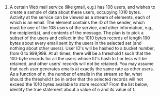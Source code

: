 1) A certain Web mail service (like gmail, e.g.) has 108 users, and wishes to create a sample of data about these users, occupying 1010 bytes. Activity at the service can be viewed as a stream of elements, each of which is an email. The element contains the ID of the sender, which must be one of the 108 users of the service, and other information, e.g., the recipient(s), and contents of the message. The plan is to pick a subset of the users and collect in the 1010 bytes records of length 100 bytes about every email sent by the users in the selected set (and nothing about other users).
User ID's will be hashed to a bucket number, from 0 to 999,999. At all times, there will be a threshold t such that the 100-byte records for all the users whose ID's hash to t or less will be retained, and other users' records will not be retained. You may assume that each user generates emails at exactly the same rate as other users. As a function of n, the number of emails in the stream so far, what should the threshold t be in order that the selected records will not exceed the 1010 bytes available to store records? From the list below, identify the true statement about a value of n and its value of t.

